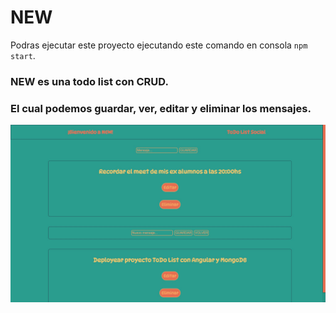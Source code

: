 # NEW

Podras ejecutar este proyecto ejecutando este comando en consola `npm start`.   

### NEW es una todo list con CRUD.

### El cual podemos guardar, ver, editar y eliminar los mensajes.

<img src="./todolist.jpg" alt="Imágen de la página"/>